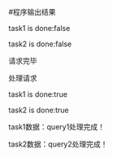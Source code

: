#程序输出结果

task1 is done:false

task2 is done:false

请求完毕

处理请求

task1 is done:true

task2 is done:true

task1数据：query1处理完成！

task2数据：query2处理完成！
